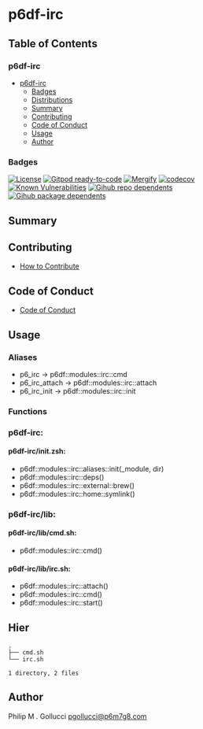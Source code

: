 # p6df-irc

## Table of Contents


### p6df-irc
- [p6df-irc](#p6df-irc)
  - [Badges](#badges)
  - [Distributions](#distributions)
  - [Summary](#summary)
  - [Contributing](#contributing)
  - [Code of Conduct](#code-of-conduct)
  - [Usage](#usage)
  - [Author](#author)

### Badges

[![License](https://img.shields.io/badge/License-Apache%202.0-yellowgreen.svg)](https://opensource.org/licenses/Apache-2.0)
[![Gitpod ready-to-code](https://img.shields.io/badge/Gitpod-ready--to--code-blue?logo=gitpod)](https://gitpod.io/#https://github.com/p6m7g8/p6df-irc)
[![Mergify](https://img.shields.io/endpoint.svg?url=https://gh.mergify.io/badges/p6m7g8/p6df-irc/&style=flat)](https://mergify.io)
[![codecov](https://codecov.io/gh/p6m7g8/p6df-irc/branch/master/graph/badge.svg?token=14Yj1fZbew)](https://codecov.io/gh/p6m7g8/p6df-irc)
[![Known Vulnerabilities](https://snyk.io/test/github/p6m7g8/p6df-irc/badge.svg?targetFile=package.json)](https://snyk.io/test/github/p6m7g8/p6df-irc?targetFile=package.json)
[![Gihub repo dependents](https://badgen.net/github/dependents-repo/p6m7g8/p6df-irc)](https://github.com/p6m7g8/p6df-irc/network/dependents?dependent_type=REPOSITORY)
[![Gihub package dependents](https://badgen.net/github/dependents-pkg/p6m7g8/p6df-irc)](https://github.com/p6m7g8/p6df-irc/network/dependents?dependent_type=PACKAGE)

## Summary

## Contributing

- [How to Contribute](CONTRIBUTING.md)

## Code of Conduct

- [Code of Conduct](https://github.com/p6m7g8/.github/blob/master/CODE_OF_CONDUCT.md)

## Usage


### Aliases

- p6_irc -> p6df::modules::irc::cmd
- p6_irc_attach -> p6df::modules::irc::attach
- p6_irc_init -> p6df::modules::irc::init

### Functions

### p6df-irc:

#### p6df-irc/init.zsh:

- p6df::modules::irc::aliases::init(_module, dir)
- p6df::modules::irc::deps()
- p6df::modules::irc::external::brew()
- p6df::modules::irc::home::symlink()


### p6df-irc/lib:

#### p6df-irc/lib/cmd.sh:

- p6df::modules::irc::cmd()

#### p6df-irc/lib/irc.sh:

- p6df::modules::irc::attach()
- p6df::modules::irc::cmd()
- p6df::modules::irc::start()



## Hier
```text
.
├── cmd.sh
└── irc.sh

1 directory, 2 files
```
## Author

Philip M . Gollucci <pgollucci@p6m7g8.com>
